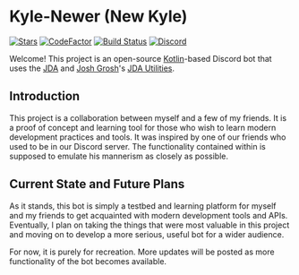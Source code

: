 # Kyle-Newer (New Kyle)
[![Stars](https://img.shields.io/github/stars/kjm015/Kyle-Newer.svg)](https://github.com/kjm015/Kyle-Newer/stargazers)
[![CodeFactor](https://www.codefactor.io/repository/github/kjm015/kyle-newer/badge)](https://www.codefactor.io/repository/github/kjm015/new-kyle) [![Build Status](https://travis-ci.com/kjm015/Kyle-Newer.svg?branch=master)](https://travis-ci.com/kjm015/Kyle-Newer)
[![Discord](https://discordapp.com/api/guilds/242747048707751936/widget.png)](https://discord.gg/mPnEpjb)<br>

Welcome! This project is an open-source [Kotlin](https://github.com/JetBrains/kotlin)-based Discord bot that uses the [JDA](https://github.com/DV8FromTheWorld/JDA) and [Josh Grosh](https://github.com/jagrosh)'s [JDA Utilities](https://github.com/JDA-Applications/JDA-Utilities).

## Introduction
This project is a collaboration between myself and a few of my friends. It is a proof of concept and learning tool for those who wish to learn modern development practices and tools. It was inspired by one of our friends who used to be in our Discord server. The functionality contained within is supposed to emulate his mannerism as closely as possible.

## Current State and Future Plans
As it stands, this bot is simply a testbed and learning platform for myself and my friends to get acquainted with modern development tools and APIs. Eventually, I plan on taking the things that were most valuable in this project and moving on to develop a more serious, useful bot for a wider audience.

For now, it is purely for recreation. More updates will be posted as more functionality of the bot becomes available.
